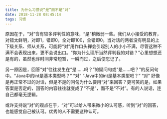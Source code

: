 ```yaml
---
title: 为什么习惯说“是”而不是“对”
date: 2018-11-28 08:45:14
tags: 习惯
---
```


原因在于，“对”含有较多评判性的意味，“是”稍微弱一些。我们从小接受的教育，对错太鲜明，对即1，错即0，全对即100，全错即0。当对话的两者没有明显的上下级关系、师从关系，可能将“对”用作口头禅会引起别人的小小不满，尽管这种不满不会表现出来，更不会说出口。“你为什么理所当然评判我的对错？”心里想想还是有的，虽然也许时间非常短暂，一瞬而过，之后便忘记了。

另一原因是，回答“对”往往发生在“是……吗？”的疑问句或“是……吧？”的反问句中。“Java中的int是基本类型吗？” “对” “Java中的int是基本类型吧？” “对” 好像是再正常不过的对话，但是不是的问句为什么要用“对”来回答？更可笑的是，如果答案是否定的，回答的内容往往就变成了“不是”，而不是“不对”。有的人说话，连自己都毫无逻辑。

或许支持说“对”的观点在于，“对”可以给人带来微小的认可感，听到“对”的回答，也能感觉自己被认可。优秀的人不需要这种认可。
